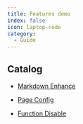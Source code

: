 ```yaml
---
title: Features demo
index: false
icon: laptop-code
category:
  - Guide
---
```


## Catalog

- [Markdown Enhance](markdown.md)

- [Page Config](page.md)

- [Function Disable](disable.md)
